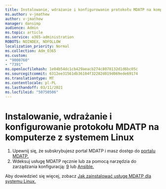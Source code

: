 ```yaml
---
title: Instalowanie, wdrażanie i konfigurowanie protokołu MDATP na komputerze z systemem Linux
ms.author: v-jmathew
author: v-jmathew
manager: dansimp
audience: Admin
ms.topic: article
ms.service: o365-administration
ROBOTS: NOINDEX, NOFOLLOW
localization_priority: Normal
ms.collection: Adm_O365
ms.custom:
- "9000760"
- "7391"
ms.openlocfilehash: 1e04b54dc1cb429aeacb274c8078132d1d6bc05c
ms.sourcegitcommit: 6312ee31561db36104f32282d019d069ede69174
ms.translationtype: MT
ms.contentlocale: pl-PL
ms.lasthandoff: 03/11/2021
ms.locfileid: "50750506"
---
```

# <a name="install-deploy-and-configure-mdatp-on-a-linux-machine"></a>Instalowanie, wdrażanie i konfigurowanie protokołu MDATP na komputerze z systemem Linux

1. Upewnij się, że subskrybujesz portal MDATP i masz dostęp do [portalu MDATP.](https://go.microsoft.com/fwlink/?linkid=2144512)
2. Wdeksuj usługę MDATP ręcznie lub za pomocą narzędzia do zarządzania konfiguracją: [9](https://go.microsoft.com/fwlink/?linkid=2144715) lub [Ansible.](https://go.microsoft.com/fwlink/?linkid=2144716) [](https://go.microsoft.com/fwlink/?linkid=2144809)

Aby dowiedzieć się więcej, zobacz [Jak zainstalować usługę MDATP dla systemu Linux.](https://go.microsoft.com/fwlink/?linkid=2144717)
